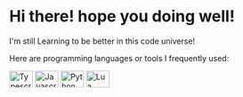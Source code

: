 # Hi there! hope you doing well!
I'm still Learning to be better in this code universe!

Here are programming languages or tools I frequently used:
<div>
    <img
    height="30"
    width="42"
    alt="Typescript"
    src="https://cdn.jsdelivr.net/gh/devicons/devicon/icons/typescript/typescript-plain.svg"
  />
    <img
    height="30"
    width="42"
    alt="Javascript"
    src="https://cdn.jsdelivr.net/gh/devicons/devicon/icons/typescript/typescript-plain.svg"
  />
    <img
    height="30"
    width="42"
    alt="Python"
    src="https://cdn.jsdelivr.net/gh/devicons/devicon/icons/python/python-original.svg"
  />
    <img
    height="30"
    width="42"
    alt="Lua"
    src="https://cdn.jsdelivr.net/gh/devicons/devicon/icons/typescript/typescript-plain.svg"
  />
</div>
